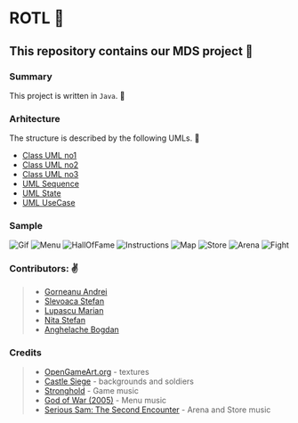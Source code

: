 

# ROTL :game_die: 
## This repository contains our MDS project :gem: 

### Summary 

This project is written in  `Java`. :lollipop: 

### Arhitecture
The structure is described by the following UMLs. :rocket: 
* [Class UML no1 ](https://github.com/smiiguel/ROTL/blob/master/Metadata/UML/UML%20Clase.pdf)
* [Class UML no2 ](https://github.com/smiiguel/ROTL/blob/master/Metadata/UML/UML%20Clase2.pdf)
* [Class UML no3 ](https://github.com/smiiguel/ROTL/blob/master/Metadata/UML/UML%20Clase3.pdf)
* [UML Sequence](https://github.com/smiiguel/ROTL/blob/master/Metadata/UML/UML%20Secvente.pdf)
* [UML State](https://github.com/smiiguel/ROTL/blob/master/Metadata/UML/UML%20Stari.pdf)
* [UML UseCase](https://github.com/smiiguel/ROTL/blob/master/Metadata/UML/UML%20Use%20Cases.pdf)
### Sample
![Gif](https://github.com/smiiguel/ROTL/blob/master/Metadata/ForReadmeMD/gif.gif?raw=true)
![Menu](https://github.com/smiiguel/ROTL/blob/master/Metadata/ForReadmeMD/Menu.PNG?raw=true)
![HallOfFame](https://github.com/smiiguel/ROTL/blob/master/Metadata/ForReadmeMD/HallOfFame.PNG?raw=true)
![Instructions](https://github.com/smiiguel/ROTL/blob/master/Metadata/ForReadmeMD/Instructions.PNG?raw=true)
![Map](https://github.com/smiiguel/ROTL/blob/master/Metadata/ForReadmeMD/Map1.PNG?raw=true)
![Store](https://github.com/smiiguel/ROTL/blob/master/Metadata/ForReadmeMD/Store.PNG?raw=true)
![Arena](https://github.com/smiiguel/ROTL/blob/master/Metadata/ForReadmeMD/Arena.PNG?raw=true)
![Fight](https://github.com/smiiguel/ROTL/blob/master/Metadata/ForReadmeMD/Fight.PNG?raw=true)

### Contributors: :v: 
  >  * [Gorneanu Andrei](https://github.com/smiiguel)
  >  * [Slevoaca Stefan](https://github.com/Slevy97)
  >  * [Lupascu Marian](https://github.com/marianlupascu)
  >  * [Nita Stefan](https://github.com/stefannita01)
  >  * [Anghelache Bogdan](https://github.com/BogdanAngh)
  
### Credits
>  * [OpenGameArt.org](https://opengameart.org/content/isometric-64x64-outside-tileset) - textures
>  * [Castle Siege](https://www.castlesiegegame.com/) - backgrounds and soldiers
>  * [Stronghold](http://fireflyworlds.com/games/stronghold/) - Game music
>  * [God of War (2005)](https://godofwar.playstation.com/) - Menu music
>  * [Serious Sam: The Second Encounter](http://www.croteam.com) - Arena and Store music
